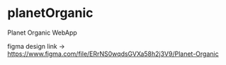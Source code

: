 # planetOrganic
Planet Organic WebApp

figma design link -> https://www.figma.com/file/ERrNS0wqdsGVXa58h2j3V9/Planet-Organic